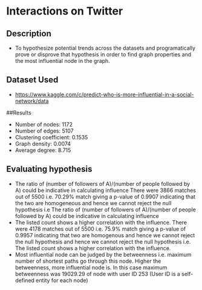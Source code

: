 # Interactions on Twitter

## Description
* To hypothesize potential trends across the datasets and programatically prove or disprove that hypothesis in order to find graph properties and the most influential node in the graph.


## Dataset Used
* https://www.kaggle.com/c/predict-who-is-more-influential-in-a-social-network/data

##Results
* Number of nodes: 1172
* Number of edges: 5107
* Clustering coefficient: 0.1535
* Graph density: 0.0074
* Average degree: 8.715

## Evaluating hypothesis 
* The ratio of (number of followers of A)/(number of people followed by A) could be indicative in calculating influence
There were 3866 matches out of 5500 i.e. 70.29% match giving a p-value of 0.9907 indicating that the two are homogeneous and hence we cannot reject the null hypothesis i.e The ratio of (number of followers of A)/(number of people followed by A) could be indicative in calculating influence
* The listed count shows a higher correlation with the influence.
There were 4178 matches out of 5500 i.e. 75.9% match giving a p-value of 0.9957 indicating that two are homogenous and hence we cannot reject the null hypothesis and hence we cannot reject the null hypothesis i.e. The listed count shows a higher correlation with the influence.
* Most influential node can be judged by the betweenness i.e. maximum number of shortest paths go through this node. Higher the betweenness, more influential node is. In this case maximum betweenness was 19029.29 of node with user ID 253 (User ID is a self-defined entity for each node)


